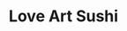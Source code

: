 ---
layout: place
title: "Love Art Sushi"
permalink: /massachusetts/boston/love-art-sushi.html
stateAbbr: MA
stateName: Massachusetts
cityName: Boston
seo:
  name: "Love Art Sushi"
  type: Restaurant
  links: http://loveartsushi.com/
description: "Looking for sushi in Boston, Massachusetts? Check out Love Art Sushi for a delightful Japanese dining experience. Enjoy a variety of sushi and other dishes i..."
place_id: ChIJgx5JeClx44kR-ljTbSj1KjU
photos:
  - name: >-
      places/ChIJgx5JeClx44kR-ljTbSj1KjU/photos/AeeoHcJf7A9vKg8d3fZmNDUWLdusnpYNwVLA9KDm1UPugfm1YRMYwhmSItehMZqkoaNRitOW5PaEXaWaDZsCqHhNXqtIXZrevdLOC8BvUuGK0x4ZqW5BVY74tgB09WG8v8_kgygK8b9ZmsCa9ZT4bsFNeG6Dds8s_CTgsUuxfSQ1AqD15lc9m28UV-84y-a9QCZKlmTTGZ8y9flh9PobN_GaY-O1ofjKWL7b6VrtGrBMWOTlOUvUpPF9OylJEbzYlkgVOZTZa4m8gKV_EfDP1V8ovLTT-rV6ApI7msvlqhuzr0k5MK7J_5qOZjKVinxR5-k-DOTZphp0jsGNAIQIbx11qLOx875H0nGwoWCjM8GfosPGWn2WAUEVS19l0yFIlwwGcaUB7YvwCftV_DGM0Olm7zcCkqKQb4qPmbeqT7pYT08
    widthPx: 4032
    heightPx: 3024
    authorAttributions:
      - displayName: Sarah Osborn
        uri: https://maps.google.com/maps/contrib/108761529549866229663
        photoUri: >-
          https://lh3.googleusercontent.com/a-/ALV-UjVuIkt09nEZfOH6i5uyNEorzM4rriRg_38oqCWh2s54c0iS609_=s100-p-k-no-mo
    flagContentUri: >-
      https://www.google.com/local/imagery/report/?cb_client=maps_api_places.places_api&image_key=!1e10!2sCIHM0ogKEICAgICqi4vvVg&hl=en-US
    googleMapsUri: >-
      https://www.google.com/maps/place//data=!3m4!1e2!3m2!1sCIHM0ogKEICAgICqi4vvVg!2e10!4m2!3m1!1s0x89e3712978491e83:0x352af5286dd358fa
  - name: >-
      places/ChIJgx5JeClx44kR-ljTbSj1KjU/photos/AeeoHcLDSAwo6rSjWo_zd5NvOxJvv8aZHwV15FikCVt_vSvK7cfjlLiyUK7ZAaNdFrdVwhth2XAnh1FWiiyTmqje0OsuRABmuskkVAmoD_Zrrd6mc5Nccs8xIy1NSRxun6yeo7i0uxYpUS-8JQtO5S0J_3UQvMU15A_zuIXSTYE5kt20yzSRHc3SZC8u1iGGLpMHtOheHVcuVHAwwgNvwOMjMrSxRnuWKYHlO8uf5ZL8b9JSLbuZ8ur-25y-9mxZ5a-X_aHRuzEj-zeiHdzDH0lBP7ogY2b1td4N9Roisl20l5uNyw
    widthPx: 4354
    heightPx: 2583
    authorAttributions:
      - displayName: Love Art Sushi
        uri: https://maps.google.com/maps/contrib/103474010164257794096
        photoUri: >-
          https://lh3.googleusercontent.com/a-/ALV-UjWPECFkFcNTBHSiQZJRu8AsNQzhvuBBOWGwxm72D_vz6wRvdHY=s100-p-k-no-mo
    flagContentUri: >-
      https://www.google.com/local/imagery/report/?cb_client=maps_api_places.places_api&image_key=!1e10!2sAF1QipOg-0s33pRNtMPV3ivOUEfXw7L2T9Dou59kNDCD&hl=en-US
    googleMapsUri: >-
      https://www.google.com/maps/place//data=!3m4!1e2!3m2!1sAF1QipOg-0s33pRNtMPV3ivOUEfXw7L2T9Dou59kNDCD!2e10!4m2!3m1!1s0x89e3712978491e83:0x352af5286dd358fa
  - name: >-
      places/ChIJgx5JeClx44kR-ljTbSj1KjU/photos/AeeoHcJ7_00KsQ7Udh4BPleflsMj1WTP_wMe6NO46Paw35lLSV2Xp0HmpMVjweCnNdWPkOVwspHB6jARPcEDgTPJmuUV6QEye0m35_WwbRHKmtzKrgeRkH1xKMmdzp55ZhXUsPD914D0_-kNmh-43PEbqaQjzwqEv6qJTplS6RIYYcg3PBnc_CgRc-o3t_MhHPZOVBU9Ih9c1uYnhHga0JsLoIctVGpHz25HNaKWVuAfAiJM_9s3LIJkqIB1HwlGkEAk_Gl8qsZzcPrRbBQZn7aIVrmrkAYUemFuJjP632T0TgeHf9eWLBj159N1QYUUK74_ykQxjncfrfoHICu_d2cn9Yet0dpxcHOD7aun_rv6jACqgKgymylGjx4nxmaKvpSUz3GpV7-TlPk1XUvfcYKLS0OgzWQx51S4ktuSbNLWVXjX8i99
    widthPx: 3024
    heightPx: 4032
    authorAttributions:
      - displayName: Jonathan Forsyth
        uri: https://maps.google.com/maps/contrib/109533591380330269014
        photoUri: >-
          https://lh3.googleusercontent.com/a-/ALV-UjVDPbAgOuw3XAh1I3fiZlKcZkfnMlUY8h0eoar-XG2vxuD-xko7=s100-p-k-no-mo
    flagContentUri: >-
      https://www.google.com/local/imagery/report/?cb_client=maps_api_places.places_api&image_key=!1e10!2sCIHM0ogKEICAgIC_psWvmwE&hl=en-US
    googleMapsUri: >-
      https://www.google.com/maps/place//data=!3m4!1e2!3m2!1sCIHM0ogKEICAgIC_psWvmwE!2e10!4m2!3m1!1s0x89e3712978491e83:0x352af5286dd358fa
  - name: >-
      places/ChIJgx5JeClx44kR-ljTbSj1KjU/photos/AeeoHcIDAc5RQp9doVMcT7czcsZDmKN2PiZkCz5FB4RUYciw93HpTbMjPynSsxrsjbPj1Ya1nDyo64FU9XqtVn9_zH3z23pBQkUl-InDnYLVNsh_6aSmVeh1f95zPktxH5iKWZTXTUnFAlAZnb7v9ZEEWPAo5qKS80NvGtwq5ft_AHdkprIBjr0GSJm7WN_QA_e1l6psqL-TKok6PNbOzBFr193iYfHeaETBiuHfI7btUQ8v9jZxBDDw__7wT6VEGPTHpXT7xdnaZRexWNJs97sl15pnQp8A3iqhUAWDR0NDe8IQAqWaE57IN_MoSvxvL7qrv458mqIBIMJNZJDpt3YQLTjmkED-3QWBDxLLFKhvt8nX-GnQ3NrZdCG1rGepWfGwEID6PcYn_nNmz9R7c9xLVx7CqgEyrBGH_RZrk7AyxMRk9Q
    widthPx: 4032
    heightPx: 3024
    authorAttributions:
      - displayName: Kyungjun Lee
        uri: https://maps.google.com/maps/contrib/103188984799149493586
        photoUri: >-
          https://lh3.googleusercontent.com/a-/ALV-UjUkkh171t6m249dE01VD_igjvoPJSfkBygDfdpKvHRv2Ml3QsH9dw=s100-p-k-no-mo
    flagContentUri: >-
      https://www.google.com/local/imagery/report/?cb_client=maps_api_places.places_api&image_key=!1e10!2sCIHM0ogKEICAgICXw8X1Lw&hl=en-US
    googleMapsUri: >-
      https://www.google.com/maps/place//data=!3m4!1e2!3m2!1sCIHM0ogKEICAgICXw8X1Lw!2e10!4m2!3m1!1s0x89e3712978491e83:0x352af5286dd358fa
  - name: >-
      places/ChIJgx5JeClx44kR-ljTbSj1KjU/photos/AeeoHcJjOGEfUEM2OelwEdrvDmcJncJT-6qnqxZ1h74hmefdHPLvB5Mdu0jqcE8soQydRdggLWhO4SKl4rZfb6ArYd_Xwg33P0lU_EPbxsxsqLajJMhUmDl4nFFuWC4-ruMM5cDLpjQzcx6JBPy_KLFSi1kmn05OMxcywQAzpEnpZrfE16z4vnx7yPdZFNRKIrFpQvvDVXZiq1HWtFlYTAWfuEBO1drgiiHZN9wwSqkMacW1nDhqrXdmt-zi1RSkW2E51qmlf29cnLw1Z5g38a_KINc20wbUreRFQo5Y_oe9O0vf7g
    widthPx: 550
    heightPx: 440
    authorAttributions:
      - displayName: Love Art Sushi
        uri: https://maps.google.com/maps/contrib/103474010164257794096
        photoUri: >-
          https://lh3.googleusercontent.com/a-/ALV-UjWPECFkFcNTBHSiQZJRu8AsNQzhvuBBOWGwxm72D_vz6wRvdHY=s100-p-k-no-mo
    flagContentUri: >-
      https://www.google.com/local/imagery/report/?cb_client=maps_api_places.places_api&image_key=!1e10!2sAF1QipOMrpIYLGb_WVpKmgcwkF7uHGui2vDI8-l0Ow1J&hl=en-US
    googleMapsUri: >-
      https://www.google.com/maps/place//data=!3m4!1e2!3m2!1sAF1QipOMrpIYLGb_WVpKmgcwkF7uHGui2vDI8-l0Ow1J!2e10!4m2!3m1!1s0x89e3712978491e83:0x352af5286dd358fa
  - name: >-
      places/ChIJgx5JeClx44kR-ljTbSj1KjU/photos/AeeoHcKyEEMXuXAPnL_H4Br28hmBOHZcfYS52GRF9Mt9ZPAwN6VO35_fKnAy1laxYMiDI10NaPqa-uWFognAnWa71dDvl1y-s3bMZW4l7WU2676CsD8FtkINJdTzjxyeCr-6sVOZoLZeqBAtoaSxBXJ17JRdvLsxllg5uDAOvLP_MR21y9Sn2DiI7-T-g0r0rP3hZcxJWePq6I2xq5Rv_ZPhBEUrvCtvct-sYZ7zdHkmBPF7EWHQUFd3rP59S62YeJgvLXAoY0geRTMLBXnf-BAnb3CmX1vQBU5c963KhfJzpZd0STaG0auha_UhU1w1LfVEF49tBbOV3Oih-3ehVfkU7AsxRZLDTaXa_NyIO_0u0Rg6MdxmWjlWKomhGj8sIzFf05IG_wt5KYg_1r4nc0jryqJko4-h6RQQsK9fK1a_tQeUqQ
    widthPx: 3024
    heightPx: 4032
    authorAttributions:
      - displayName: Gracy Baek
        uri: https://maps.google.com/maps/contrib/116080538680393881739
        photoUri: >-
          https://lh3.googleusercontent.com/a-/ALV-UjVAMAs-8Q0Qj7R_A06Et2pGX9a5yJgijcx8_yLCZto3RidRTnzA=s100-p-k-no-mo
    flagContentUri: >-
      https://www.google.com/local/imagery/report/?cb_client=maps_api_places.places_api&image_key=!1e10!2sCIHM0ogKEICAgICn9Kn-RA&hl=en-US
    googleMapsUri: >-
      https://www.google.com/maps/place//data=!3m4!1e2!3m2!1sCIHM0ogKEICAgICn9Kn-RA!2e10!4m2!3m1!1s0x89e3712978491e83:0x352af5286dd358fa
  - name: >-
      places/ChIJgx5JeClx44kR-ljTbSj1KjU/photos/AeeoHcK8Q8ExJi7la1ywNolX6oyI21-MsKIhRsqq7WW58IPMDlKPyG9kIv1fdizrkoSymxUbOFWk69PcTMUMVKDM1BthrB0g4zXzo2bL12QLyRhu-95yyJBr96kAoVKG0W22MH4VyVzHEc5Iq-B2yLdZ4QAAlML2Nq8-WK_2-GIsptNvxHJpgWqR2B28CrTw5InuV0C2puSE4m2QEyrRsFY9eHB9Uj9qa--EKM92d_7IfX9WcLGBwXTF8b_L-bqq_bbhK5KDSDVqp6UwIRrwI0xXkfQ9MVxnWGiIW7YQtD-208vKV8Pkgw6c7Ryw0ZTKRAw0JZSbe7cks_wQx8sng9bY-D2Lk2jT4avz-VQQLxkRj6fs182k1L9kW0Ya96H_X-3-9vNL1somyNtpa8xxtCOdmTSABMZ0N2GpUBWvXLFTQACC0w
    widthPx: 4032
    heightPx: 3024
    authorAttributions:
      - displayName: Ashwini J
        uri: https://maps.google.com/maps/contrib/108035408012549412795
        photoUri: >-
          https://lh3.googleusercontent.com/a/ACg8ocLvTgy62tflAb66D7MEtWcW45J27Dnw7MYNl0l0uX26xnMQjg=s100-p-k-no-mo
    flagContentUri: >-
      https://www.google.com/local/imagery/report/?cb_client=maps_api_places.places_api&image_key=!1e10!2sCIHM0ogKEICAgIC1ptW5Ew&hl=en-US
    googleMapsUri: >-
      https://www.google.com/maps/place//data=!3m4!1e2!3m2!1sCIHM0ogKEICAgIC1ptW5Ew!2e10!4m2!3m1!1s0x89e3712978491e83:0x352af5286dd358fa
  - name: >-
      places/ChIJgx5JeClx44kR-ljTbSj1KjU/photos/AeeoHcJW0M9Nmn5PNUwniE6a58Lr0OEcHu828yJtR7KzU2f6C0l1G0rfuRp8CCG5Bp8ESHVSFjBdtKUcGAYFRjLNjG0TNDPYrZW9VinD_7tRILKqr4PNWHaGtXw29C7cFtEAKulqA-U3SS_vY7PvJm1gcpWe4g5g6BDnKYrtymMpTvDTkGGH4Sp0NYSdJUY08FbHjvw9GnxqEmMvNjhTTaas6ulqsU9dpF07E-v7Fzryf31qpy15DXurcariP7t2bXPsJlOIQFsDtMShOC2LfPV7iN2uescIFaSk54CgNSudCyRCMg
    widthPx: 550
    heightPx: 440
    authorAttributions:
      - displayName: Love Art Sushi
        uri: https://maps.google.com/maps/contrib/103474010164257794096
        photoUri: >-
          https://lh3.googleusercontent.com/a-/ALV-UjWPECFkFcNTBHSiQZJRu8AsNQzhvuBBOWGwxm72D_vz6wRvdHY=s100-p-k-no-mo
    flagContentUri: >-
      https://www.google.com/local/imagery/report/?cb_client=maps_api_places.places_api&image_key=!1e10!2sAF1QipPsjQpmf-2FjZtmo2qDLg6dFxcaKjPkwuKX5pRO&hl=en-US
    googleMapsUri: >-
      https://www.google.com/maps/place//data=!3m4!1e2!3m2!1sAF1QipPsjQpmf-2FjZtmo2qDLg6dFxcaKjPkwuKX5pRO!2e10!4m2!3m1!1s0x89e3712978491e83:0x352af5286dd358fa
  - name: >-
      places/ChIJgx5JeClx44kR-ljTbSj1KjU/photos/AeeoHcLz2BEVYiG3We09Ba2y6EDW5-WKpezOFx3soqRclLl1cnVaJP5t9YO2KfJhIAv0v-ZRUlSnTClUyZwV6pSKEw4gx9oGL-4A9diQySsFf34UlcX3wM65zNbDDJfGlKZRMgTiosH00g4iXLS54EDp4qHfUkAEkkEmVKZhOiNc5w2uJkMFnMZcCl3bSNgdeFAMbkG5Yq1u18i4CPyOXD5tZAdaEt-2mVJPLPAxutF-4jX2PMUlsaF2mm8qT3C6l3-LFhalTYObaYvZnE19vPno9I72yQDFQVVWau1e5560_pHF3-grXxEPSwlRFGmoVaTKFCbXnIMTepM6C29WvUfTfwE3ewrCKc7TomjQtEXwdWATkZHLMeWC_q7NyNGXGIVxysA3FgY_nbJNHgklbzocHnqw71FWpzwD8UDUtrxGSeRoVV_0
    widthPx: 4032
    heightPx: 3024
    authorAttributions:
      - displayName: Sarah Osborn
        uri: https://maps.google.com/maps/contrib/108761529549866229663
        photoUri: >-
          https://lh3.googleusercontent.com/a-/ALV-UjVuIkt09nEZfOH6i5uyNEorzM4rriRg_38oqCWh2s54c0iS609_=s100-p-k-no-mo
    flagContentUri: >-
      https://www.google.com/local/imagery/report/?cb_client=maps_api_places.places_api&image_key=!1e10!2sCIHM0ogKEICAgICqi4vv5gE&hl=en-US
    googleMapsUri: >-
      https://www.google.com/maps/place//data=!3m4!1e2!3m2!1sCIHM0ogKEICAgICqi4vv5gE!2e10!4m2!3m1!1s0x89e3712978491e83:0x352af5286dd358fa
  - name: >-
      places/ChIJgx5JeClx44kR-ljTbSj1KjU/photos/AeeoHcJUhV3_lgGRQsCTElrpxgwei72KYKs3_TXJSmpiiZllMZdkne_1k25RJ9YzrIH5_EATiwvGtZMllx2EuwX7qyi8LNUAOpQbiiH5MxVjonumLyH90yKCi1hKdMGX7WbuOh5mR93Pg_fyecjE7UhM9Va78V8dHt6m6N1tYIAa9Cm-9ILSfNMyJP7rWNkbYklJJmqieYf3U4eozcJ0j1hxtwLu27mBcqfq2LXpqlGuWo4idW01RGxpLUckipTLqd9jca2zNfvlQCWVyrPth8lO222_1oVBvlZyZjEgus8F8iYO0A
    widthPx: 550
    heightPx: 440
    authorAttributions:
      - displayName: Love Art Sushi
        uri: https://maps.google.com/maps/contrib/103474010164257794096
        photoUri: >-
          https://lh3.googleusercontent.com/a-/ALV-UjWPECFkFcNTBHSiQZJRu8AsNQzhvuBBOWGwxm72D_vz6wRvdHY=s100-p-k-no-mo
    flagContentUri: >-
      https://www.google.com/local/imagery/report/?cb_client=maps_api_places.places_api&image_key=!1e10!2sAF1QipNbxy5y-gRjqwgzl4xGT_VbQGBCPn8_oteW1H3E&hl=en-US
    googleMapsUri: >-
      https://www.google.com/maps/place//data=!3m4!1e2!3m2!1sAF1QipNbxy5y-gRjqwgzl4xGT_VbQGBCPn8_oteW1H3E!2e10!4m2!3m1!1s0x89e3712978491e83:0x352af5286dd358fa
address: 40 Water St, Boston, MA 02109, USA
street: 40 Water St
city: Boston
state: MA
zip: '02109'
country: USA
neighborhood: Downtown
latitude: '42.357683'
longitude: '-71.057213'
accessibility_options:
  wheelchairAccessibleParking: false
  wheelchairAccessibleEntrance: true
  wheelchairAccessibleRestroom: true
  wheelchairAccessibleSeating: true
business_status: OPERATIONAL
name: Love Art Sushi
google_maps_links:
  directionsUri: >-
    https://www.google.com/maps/dir//''/data=!4m7!4m6!1m1!4e2!1m2!1m1!1s0x89e3712978491e83:0x352af5286dd358fa!3e0
  placeUri: https://maps.google.com/?cid=3831143987022092538
  writeAReviewUri: >-
    https://www.google.com/maps/place//data=!4m3!3m2!1s0x89e3712978491e83:0x352af5286dd358fa!12e1
  reviewsUri: >-
    https://www.google.com/maps/place//data=!4m4!3m3!1s0x89e3712978491e83:0x352af5286dd358fa!9m1!1b1
  photosUri: >-
    https://www.google.com/maps/place//data=!4m3!3m2!1s0x89e3712978491e83:0x352af5286dd358fa!10e5
primary_type: Sushi Restaurant
opening_hours:
  regular: null
  current: null
secondary_opening_hours:
  regular:
    weekdayDescriptions: null
    type: null
  current:
    weekdayDescriptions: null
    type: null
phone: (617) 866-7986
price_level: null
price_range: $10 &ndash; $20
rating: '4.2'
rating_count: 99
website: http://loveartsushi.com/
reviews: null
parking_options: null
payment_options: null
allow_dogs: null
curbside_pickup: null
delivery: null
dine_in: null
good_for_children: null
good_for_groups: null
good_for_sports: null
live_music: null
menu_for_children: null
outdoor_seating: null
reservable: null
restroom: null
serves_beer: null
serves_breakfast: null
serves_brunch: null
serves_cocktails: null
serves_coffee: null
serves_dinner: null
serves_dessert: null
serves_lunch: null
serves_vegetarian_food: null
serves_wine: null
takeout: null
summary: null

---